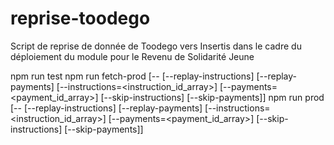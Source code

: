 # reprise-toodego
Script de reprise de donnée de Toodego vers Insertis dans le cadre du déploiement du module pour le Revenu de Solidarité Jeune

npm run test
npm run fetch-prod [-- [--replay-instructions] [--replay-payments] [--instructions=<instruction_id_array>] [--payments=<payment_id_array>] [--skip-instructions] [--skip-payments]]
npm run prod [-- [--replay-instructions] [--replay-payments] [--instructions=<instruction_id_array>] [--payments=<payment_id_array>] [--skip-instructions] [--skip-payments]]
